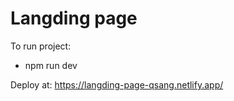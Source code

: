 # Langding page

To run project: 
- npm run dev

Deploy at: https://langding-page-qsang.netlify.app/
